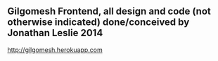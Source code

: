 ## Gilgomesh Frontend, all design and code (not otherwise indicated) done/conceived by Jonathan Leslie 2014

http://gilgomesh.herokuapp.com

